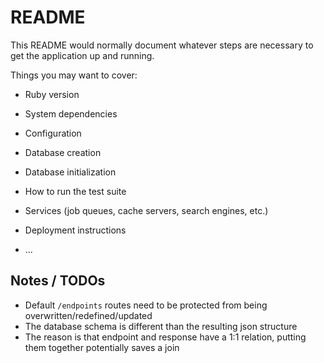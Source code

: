 # README

This README would normally document whatever steps are necessary to get the
application up and running.

Things you may want to cover:

- Ruby version

- System dependencies

- Configuration

- Database creation

- Database initialization

- How to run the test suite

- Services (job queues, cache servers, search engines, etc.)

- Deployment instructions

- ...

## Notes / TODOs

- Default `/endpoints` routes need to be protected from being overwritten/redefined/updated
- The database schema is different than the resulting json structure
- The reason is that endpoint and response have a 1:1 relation, putting them together potentially saves a join
